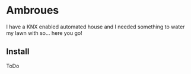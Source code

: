 # Ambroues

I have a KNX enabled automated house and I needed something to water my lawn with so... here you go!

## Install

ToDo